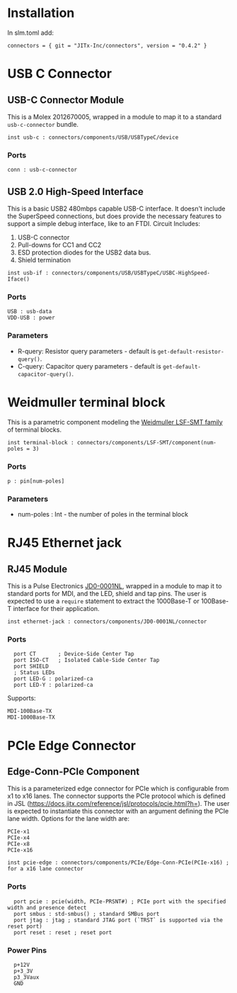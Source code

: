 # Installation

In slm.toml add:
```
connectors = { git = "JITx-Inc/connectors", version = "0.4.2" }
```

# USB C Connector
## USB-C Connector Module
This is a Molex 2012670005, wrapped in a module to map it to a standard `usb-c-connector` bundle.
```
inst usb-c : connectors/components/USB/USBTypeC/device
```
### Ports
```
conn : usb-c-connector
```
## USB 2.0 High-Speed Interface
This is a basic USB2 480mbps capable USB-C interface. It doesn't include the SuperSpeed connections, but does provide the necessary features to support a simple debug interface, like to an FTDI.
Circuit Includes:
1.  USB-C connector
2.  Pull-downs for CC1 and CC2
3.  ESD protection diodes for the USB2 data bus.
4.  Shield termination
```
inst usb-if : connectors/components/USB/USBTypeC/USBC-HighSpeed-Iface()
```
### Ports
```
USB : usb-data
VDD-USB : power
```
### Parameters
- R-query: Resistor query parameters - default is `get-default-resistor-query()`.
- C-query:  Capacitor query parameters - default is `get-default-capacitor-query()`.

# Weidmuller terminal block
This is a parametric component modeling the [Weidmuller LSF-SMT family](https://catalog.weidmueller.com/procat/Group.jsp;jsessionid=2D3E17129178EB5048158C0C39D6D6A1?groupId=(%22group21472460020482%22)&page=Group) of terminal blocks.
```
inst terminal-block : connectors/components/LSF-SMT/component(num-poles = 3)
```
### Ports
```
p : pin[num-poles]
```
### Parameters
- num-poles : Int - the number of poles in the terminal block

# RJ45 Ethernet jack
## RJ45 Module
This is a Pulse Electronics [JD0-0001NL](https://productfinder.pulseelectronics.com/api/open/part-attachments/datasheet/JD0-0001NL), wrapped in a module to map it to standard ports for MDI, and the LED, shield and tap pins. The user is expected to use a `require` statement to extract the 1000Base-T or 100Base-T interface for their application.
```
inst ethernet-jack : connectors/components/JD0-0001NL/connector
```
### Ports
```
  port CT       ; Device-Side Center Tap
  port ISO-CT   ; Isolated Cable-Side Center Tap
  port SHIELD
  ; Status LEDs
  port LED-G : polarized-ca
  port LED-Y : polarized-ca
```
Supports:
```
MDI-100Base-TX
MDI-1000Base-TX
```

# PCIe Edge Connector
## Edge-Conn-PCIe Component
This is a parameterized edge connector for PCIe which is configurable from x1 to x16 lanes. The connector supports the PCIe protocol which is defined in JSL (https://docs.jitx.com/reference/jsl/protocols/pcie.html?h=). The user is expected to instantiate this connector with an argument defining the PCIe lane width. Options for the lane width are:
```
PCIe-x1
PCIe-x4
PCIe-x8
PCIe-x16
```
```
inst pcie-edge : connectors/components/PCIe/Edge-Conn-PCIe(PCIe-x16) ; for a x16 lane connector
```
### Ports
```
  port pcie : pcie(width, PCIe-PRSNT#) ; PCIe port with the specified width and presence detect
  port smbus : std-smbus() ; standard SMBus port
  port jtag : jtag ; standard JTAG port (`TRST` is supported via the reset port)
  port reset : reset ; reset port
```

### Power Pins
```
  p+12V
  p+3_3V
  p3_3Vaux
  GND
```
